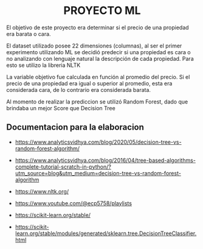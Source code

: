 # <h1 align=center> **PROYECTO ML** </h1>

El objetivo de este proyecto era determinar si el precio de una propiedad era barata o cara. 

El dataset utilizado posee 22 dimensiones (columnas), al ser el primer experimento utilizando ML se decidió predecir si una propiedad es cara o no analizando con lenguaje natural la descripción de cada propiedad. Para esto se utilizo la libreria NLTK

La variable objetivo fue calculada en función al promedio del precio. Si el precio de una propiedad era igual o superior al promedio, esta era considerada cara, de lo contrario era considerada barata.

Al momento de realizar la prediccion se utilizó Random Forest, dado que brindaba un mejor Score que Decision Tree


## **Documentacion para la elaboracion**

+ https://www.analyticsvidhya.com/blog/2020/05/decision-tree-vs-random-forest-algorithm/

+ https://www.analyticsvidhya.com/blog/2016/04/tree-based-algorithms-complete-tutorial-scratch-in-python/?utm_source=blog&utm_medium=decision-tree-vs-random-forest-algorithm

+ https://www.nltk.org/

+ https://www.youtube.com/@ecp5758/playlists

+ https://scikit-learn.org/stable/

+ https://scikit-learn.org/stable/modules/generated/sklearn.tree.DecisionTreeClassifier.html
